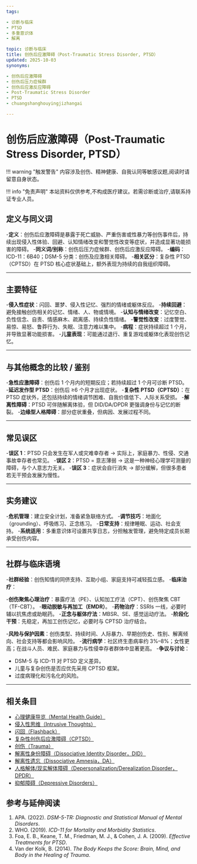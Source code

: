 ```yaml
---
tags:

- 诊断与临床
- PTSD
- 多重意识体
- 解离

topic: 诊断与临床
title: 创伤后应激障碍（Post-Traumatic Stress Disorder, PTSD）
updated: 2025-10-03
synonyms:

- 创伤后应激障碍
- 创伤后压力症候群
- 创伤后应激反应障碍
- Post-Traumatic Stress Disorder
- PTSD
- chuangshanghouyingjizhangai

---
```


# 创伤后应激障碍（Post-Traumatic Stress Disorder, PTSD）

!!! warning "触发警告"
    内容涉及创伤、精神健康、自我认同等敏感议题,阅读时请留意自身状态。

!!! info "免责声明"
    本站资料仅供参考,不构成医疗建议。若需诊断或治疗,请联系持证专业人员。

## 定义与同义词

-**定义**：创伤后应激障碍是暴露于死亡威胁、严重伤害或性暴力等创伤事件后，持续出现侵入性体验、回避、认知情绪改变和警觉性改变等症状，并造成显著功能损害的障碍。
-**同义词/别称**：创伤后压力症候群、创伤后应激反应障碍。
-**编码**：ICD-11：6B40；DSM-5 分类：创伤及应激相关障碍。
-**相关区分**：复杂性 PTSD（CPTSD）在 PTSD 核心症状基础上，额外表现为持续的自我组织障碍。

---

## 主要特征

-**侵入性症状**：闪回、噩梦、侵入性记忆、强烈的情绪或躯体反应。
-**持续回避**：避免接触创伤相关的记忆、情绪、人、物或情境。
-**认知与情绪改变**：记忆空白、负性信念、自责、情感麻木、疏离感、持续负性情绪。
-**警觉性改变**：过度警觉、易惊、易怒、鲁莽行为、失眠、注意力难以集中。
-**病程**：症状持续超过 1 个月，并导致显著功能损害。
-**儿童表现**：可能通过退行、重复游戏或躯体化表现创伤记忆。

---

## 与其他概念的比较 / 鉴别

-**急性应激障碍**：创伤后 1 个月内的短期反应；若持续超过 1 个月可诊断 PTSD。
-**延迟发作型 PTSD**：创伤后 ≥6 个月才出现症状。
-**复杂性 PTSD（CPTSD）**：在 PTSD 症状外，还包括持续的情绪调节困难、自我价值低下、人际关系受损。
-**解离性障碍**：PTSD 可伴随解离体验，但 DID/DA/DPDR 更强调身份与记忆的断裂。
-**边缘型人格障碍**：部分症状重叠，但病因、发展过程不同。

---

## 常见误区

-**误区 1**：PTSD 只会发生在军人或灾难幸存者 → 实际上，家庭暴力、性侵、交通事故幸存者也常见。
-**误区 2**：PTSD = 意志薄弱 → 这是一种神经心理学可测量的障碍，与个人意志力无关。
-**误区 3**：症状会自行消失 → 部分缓解，但很多患者若无干预会发展为慢性。

---

## 实务建议

-**危机管理**：建立安全计划，准备紧急联络方式。
-**调节技巧**：地面化（grounding）、呼吸练习、正念练习。
-**日常支持**：规律睡眠、运动、社会支持。
-**系统适用**：多重意识体可设置共享日志，分担触发管理，避免特定成员长期承受创伤内容。

---

## 社群与临床语境

-**社群经验**：创伤知情的同侪支持、互助小组、家庭支持可减轻孤立感。
-**临床治疗**：

  -**创伤聚焦心理治疗**：暴露疗法（PE）、认知加工疗法（CPT）、创伤聚焦 CBT（TF-CBT）。
  -**眼动脱敏与再加工（EMDR）**。
  -**药物治疗**：SSRIs 一线，必要时辅以抗焦虑或助眠药。
  -**正念与躯体疗法**：MBSR、SE、感觉运动疗法。
  -**阶段化干预**：先稳定，再加工创伤记忆，必要时与 CPTSD 治疗结合。

-**风险与保护因素**：创伤类型、持续时间、人际暴力、早期创伤史、性别、解离倾向、社会支持等都会影响风险。
-**流行病学**：社区终生患病率约 3%–8%；女性更高；在战斗人员、难民、家庭暴力与性侵幸存者群体中显著更高。
-**争议与讨论**：

  - DSM-5 与 ICD-11 对 PTSD 定义差异。
  - 儿童与复杂创伤是否应优先采用 CPTSD 框架。
  - 过度病理化和污名化的风险。

---

## 相关条目

- [心理健康导览（Mental Health Guide）](/entries/Mental-Health-Guide.md)
- [侵入性思维（Intrusive Thoughts）](/entries/Intrusive-Thoughts.md)
- [闪回（Flashback）](/entries/Flashback.md)
- [复杂性创伤后应激障碍（CPTSD）](/entries/CPTSD.md)
- [创伤（Trauma）](/entries/Trauma.md)
- [解离性身份障碍（Dissociative Identity Disorder，DID）](/entries/DID.md)
- [解离性遗忘（Dissociative Amnesia，DA）](/entries/Dissociative-Amnesia-DA.md)
- [人格解体/现实解体障碍（Depersonalization/Derealization Disorder，DPDR）](/entries/Depersonalization-Derealization-Disorder-DPDR.md)
- [抑郁障碍（Depressive Disorders）](/entries/Depressive-Disorders.md)

## 参考与延伸阅读

1. APA. (2022). _DSM-5-TR: Diagnostic and Statistical Manual of Mental Disorders_.
2. WHO. (2019). _ICD-11 for Mortality and Morbidity Statistics_.
3. Foa, E. B., Keane, T. M., Friedman, M. J., & Cohen, J. A. (2009). _Effective Treatments for PTSD_.
4. Van der Kolk, B. (2014). _The Body Keeps the Score: Brain, Mind, and Body in the Healing of Trauma_.
